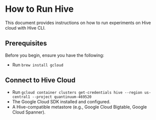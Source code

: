 # How to Run Hive

This document provides instructions on how to run experiments on Hive cloud with Hive CLI.

## Prerequisites

Before you begin, ensure you have the following:

- Run `brew install gcloud`


## Connect to Hive Cloud

- Run `gcloud container clusters get-credentials hive --region us-central1 --project quantinuum-469520`
- The Google Cloud SDK installed and configured.
- A Hive-compatible metastore (e.g., Google Cloud Bigtable, Google Cloud Spanner).